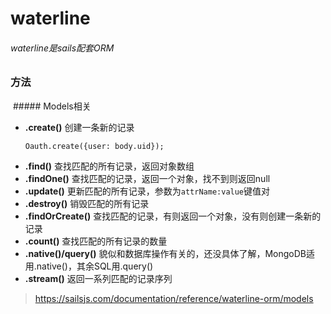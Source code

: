 # waterline
 ###### waterline是sails配套ORM

 ### 方法
 
  #####  Models相关

 - **.create()**
 	创建一条新的记录
 	```
 	Oauth.create({user: body.uid});
 	```
 - **.find()**
 	查找匹配的所有记录，返回对象数组
 - **.findOne()**
 	查找匹配的记录，返回一个对象，找不到则返回null
 - **.update()**
 	更新匹配的所有记录，参数为```attrName:value```键值对
 - **.destroy()**
 	销毁匹配的所有记录
 - **.findOrCreate()**
 	查找匹配的记录，有则返回一个对象，没有则创建一条新的记录
 - **.count()**
 	查找匹配的所有记录的数量
 - **.native()/query()**
 	貌似和数据库操作有关的，还没具体了解，MongoDB适用.native()，其余SQL用.query()
 - **.stream()**
 	返回一系列匹配的记录序列
 > https://sailsjs.com/documentation/reference/waterline-orm/models
